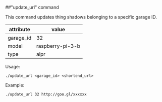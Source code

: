 ##"update_url" command

This command updates thing shadows belonging to a specific garage ID.

|attribute |value           |
|----------|----------------|
|garage_id |32              |
|model     |raspberry-pi-3-b|
|type      |alpr            |

Usage:
```
./update_url <garage_id> <shortend_url>
```

Example:
```
./update_url 32 http://goo.gl/xxxxxx
```
